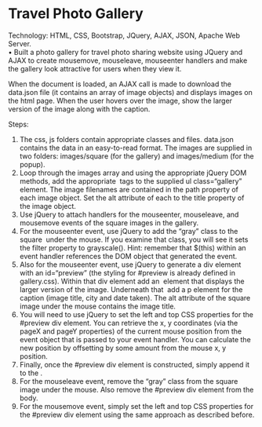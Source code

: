 # Travel Photo Gallery

Technology: HTML, CSS, Bootstrap, JQuery, AJAX, JSON, Apache Web Server. <br>
•	Built a photo gallery for travel photo sharing website using JQuery and AJAX to create mousemove, mouseleave, mouseenter handlers and make the gallery look attractive for users when they view it.<br>


When the document is loaded, an AJAX call is made to download the data.json file (it contains an array of image objects) and displays images on the html page. When the user hovers over the image, show the larger version of the image along with the caption. <br>

Steps:<br>
1.	The css, js folders contain appropriate classes and files. data.json contains the data in an easy-to-read format. The images are supplied in two folders: images/square (for the gallery) and images/medium (for the popup).<br>
2.	Loop through the images array and using the appropriate jQuery DOM methods, add the appropriate <img> tags to the supplied ul class=“gallery” element. The image filenames are contained in the path property of each image object. Set the alt attribute of each <img>to the title property of the image object.<br>
3.	Use jQuery to attach handlers for the mouseenter, mouseleave, and mousemove events of the square images in the gallery.<br>
4.	For the mouseenter event, use jQuery to add the “gray” class to the square <img> under the mouse. If you examine that class, you will see it sets the filter property to grayscale(). Hint: remember that $(this) within an event handler references the DOM object that generated the event.<br>
5.	Also for the mouseenter event, use jQuery to generate a div element with an id=“preview” (the styling for #preview is already defined in gallery.css). Within that div element add an <img> element that displays the larger version of the image. Underneath that <img> add a p element for the caption (image title, city and date taken). The alt attribute of the square image under the mouse contains the image title. <br>
6.	You will need to use jQuery to set the left and top CSS properties for the #preview div element. You can retrieve the x, y coordinates (via the pageX and pageY properties) of the current mouse position from the event object that is passed to your event handler. You can calculate the new position by offsetting by some amount from the mouse x, y position.<br>
7.	Finally, once the #preview div element is constructed, simply append it to the <body>.<br>
8.	For the mouseleave event, remove the “gray” class from the square image under the mouse. Also remove the #preview div element from the body.<br>
9.	For the mousemove event, simply set the left and top CSS properties for the #preview div element using the same approach as described before.<br>
